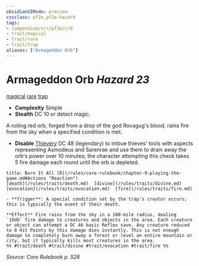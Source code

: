 ```yaml
---
obsidianUIMode: preview
cssclass: pf2e,pf2e-hazard
tags:
- compendium/src/pf2e/crb
- trait/magical
- trait/rare
- trait/trap
aliases: ["Armageddon Orb"]
---
```

# Armageddon Orb *Hazard 23*  
[magical](/rules/traits/magical.md)  [rare](/rules/traits/rare.md)  [trap](/rules/traits/trap.md)  

- **Complexity** Simple
- **Stealth** DC 10 or detect magic.  

A roiling red orb, forged from a drop of the god Rovagug's blood, rains fire from the sky when a specified condition is met.

- **Disable** [Thievery](/compendium/skills.md#Thievery) DC 48 (legendary) to imbue thieves' tools with aspects representing Asmodeus and Sarenrae and use them to drain away the orb's power over 10 minutes; the character attempting this check takes 5 fire damage each round until the orb is depleted.  
     
```ad-embed-ability
title: Burn It All [R](/rules/core-rulebook/chapter-9-playing-the-game.md#Actions "Reaction")
[death](/rules/traits/death.md)  [divine](/rules/traits/divine.md)  [evocation](/rules/traits/evocation.md)  [fire](/rules/traits/fire.md)  

- **Trigger**: A special condition set by the trap's creator occurs; this is typically the event of their death.

**Effect** Fire rains from the sky in a 100-mile radius, dealing `10d6` fire damage to creatures and objects in the area. Each creature or object can attempt a DC 46 basic Reflex save. Any creature reduced to 0 Hit Points by this damage dies instantly. This is not enough damage to completely burn away a forest or level an entire mountain or city, but it typically kills most creatures in the area.  
%% #trait/death #trait/divine #trait/evocation #trait/fire %%
```

*Source: Core Rulebook p. 526*